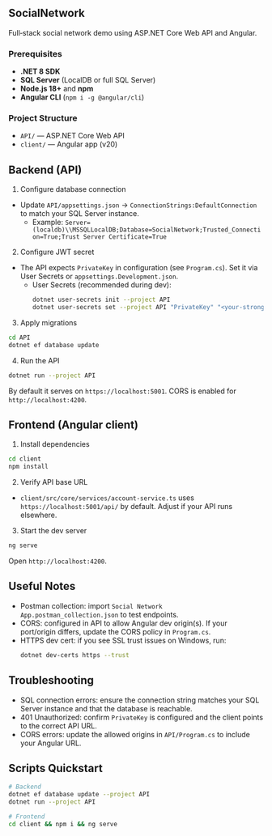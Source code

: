 ## SocialNetwork

Full‑stack social network demo using ASP.NET Core Web API and Angular.

### Prerequisites
- **.NET 8 SDK**
- **SQL Server** (LocalDB or full SQL Server)
- **Node.js 18+** and **npm**
- **Angular CLI** (`npm i -g @angular/cli`)

### Project Structure
- `API/` — ASP.NET Core Web API
- `client/` — Angular app (v20)

## Backend (API)

1) Configure database connection
- Update `API/appsettings.json` → `ConnectionStrings:DefaultConnection` to match your SQL Server instance.
  - Example: `Server=(localdb)\\MSSQLLocalDB;Database=SocialNetwork;Trusted_Connection=True;Trust Server Certificate=True`

2) Configure JWT secret
- The API expects `PrivateKey` in configuration (see `Program.cs`). Set it via User Secrets or `appsettings.Development.json`.
  - User Secrets (recommended during dev):
    ```bash
    dotnet user-secrets init --project API
    dotnet user-secrets set --project API "PrivateKey" "<your-strong-random-secret>"
    ```

3) Apply migrations
```bash
cd API
dotnet ef database update
```

4) Run the API
```bash
dotnet run --project API
```
By default it serves on `https://localhost:5001`. CORS is enabled for `http://localhost:4200`.

## Frontend (Angular client)

1) Install dependencies
```bash
cd client
npm install
```

2) Verify API base URL
- `client/src/core/services/account-service.ts` uses `https://localhost:5001/api/` by default. Adjust if your API runs elsewhere.

3) Start the dev server
```bash
ng serve
```
Open `http://localhost:4200`.

## Useful Notes
- Postman collection: import `Social Network App.postman_collection.json` to test endpoints.
- CORS: configured in API to allow Angular dev origin(s). If your port/origin differs, update the CORS policy in `Program.cs`.
- HTTPS dev cert: if you see SSL trust issues on Windows, run:
  ```bash
  dotnet dev-certs https --trust
  ```

## Troubleshooting
- SQL connection errors: ensure the connection string matches your SQL Server instance and that the database is reachable.
- 401 Unauthorized: confirm `PrivateKey` is configured and the client points to the correct API URL.
- CORS errors: update the allowed origins in `API/Program.cs` to include your Angular URL.

## Scripts Quickstart
```bash
# Backend
dotnet ef database update --project API
dotnet run --project API

# Frontend
cd client && npm i && ng serve
```
